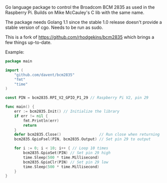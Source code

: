 Go language package to control the Broadcom BCM 2835 as used in the Raspberry
Pi. Builds on Mike McCauley's C lib with the same name.

The package needs Golang 1.1 since the stable 1.0 release doesn't provide a
stable version of cgo. Needs to be run as sudo.

This is a fork of https://github.com/rhodgekins/bcm2835 which brings a few things up-to-date.

Example:

```go
package main

import (
	"github.com/davent/bcm2835"
	"fmt"
	"time"
)

const PIN = bcm2835.RPI_V2_GPIO_P1_29 // Raspberry Pi V2, pin 29

func main() {
	err := bcm2835.Init() // Initialize the library
	if err != nil {
		fmt.Println(err)
		return
	}
	defer bcm2835.Close()                 // Run close when returning
	bcm2835.GpioFsel(PIN, bcm2835.Output) // Set pin 29 to output

	for i := 0; i < 10; i++ { // Loop 10 times
		bcm2835.GpioSet(PIN) // Set pin 29 high
		time.Sleep(500 * time.Millisecond)
		bcm2835.GpioClr(PIN) // Set pin 29 low
		time.Sleep(500 * time.Millisecond)
	}
}
```
